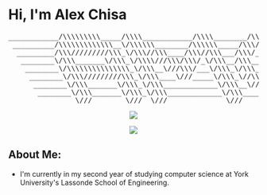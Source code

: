 # Hi, I'm Alex Chisa

<div align="center"><pre>
____________/\\\\\\\\\_____/\\\\____________/\\\\________/\\\\\\\\\________        
 __________/\\\\\\\\\\\\\__\/\\\\\\________/\\\\\\_____/\\\////////_________       
  _________/\\\/////////\\\_\/\\\//\\\____/\\\//\\\___/\\\/__________________      
   ________\/\\\_______\/\\\_\/\\\\///\\\/\\\/_\/\\\__/\\\____________________     
    ________\/\\\\\\\\\\\\\\\_\/\\\__\///\\\/___\/\\\_\/\\\____________________    
     ________\/\\\/////////\\\_\/\\\____\///_____\/\\\_\//\\\___________________   
      ________\/\\\_______\/\\\_\/\\\_____________\/\\\__\///\\\_________________  
       ________\/\\\_______\/\\\_\/\\\_____________\/\\\____\////\\\\\\\\\________ 
        ________\///________\///__\///______________\///________\/////////_________
</pre></div>

<!-- Programming Languages -->
<p align="center">
  <a href="https://skillicons.dev">
   <img src="https://skillicons.dev/icons?i=js,java,c,python,bash,html,css"/>
  </a>
</p>

<!-- Tools & Technical Skills -->
<p align="center">
 <a href="https://skillicons.dev">
  <img src="https://skillicons.dev/icons?i=eclipse,vscode,anaconda,linux,raspberrypi"/>
 </a>
</p>

## About Me:
- I'm currently in my second year of studying computer science at York University's Lassonde School of Engineering.
<!-- Add more information later -->
